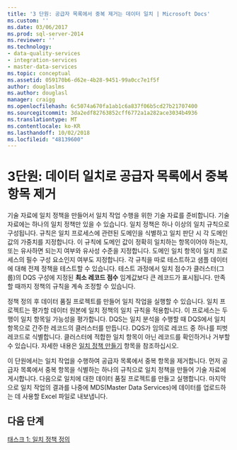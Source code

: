 ```yaml
---
title: '3 단원: 공급자 목록에서 중복 제거는 데이터 일치 | Microsoft Docs'
ms.custom: ''
ms.date: 03/06/2017
ms.prod: sql-server-2014
ms.reviewer: ''
ms.technology:
- data-quality-services
- integration-services
- master-data-services
ms.topic: conceptual
ms.assetid: 059170b6-d62e-4b28-9451-99a0cc7e1f5f
author: douglaslms
ms.author: douglasl
manager: craigg
ms.openlocfilehash: 6c5074a670fa1ab1c6a837f06b5cd27b21707400
ms.sourcegitcommit: 3da2edf82763852cff6772a1a282ace3034b4936
ms.translationtype: MT
ms.contentlocale: ko-KR
ms.lasthandoff: 10/02/2018
ms.locfileid: "48139600"
---
```

# <a name="lesson-3-matching-data-to-remove-duplicates-from-supplier-list"></a>3단원: 데이터 일치로 공급자 목록에서 중복 항목 제거
  기술 자료에 일치 정책을 만들어서 일치 작업 수행을 위한 기술 자료를 준비합니다. 기술 자료에는 하나의 일치 정책만 있을 수 있습니다. 일치 정책은 하나 이상의 일치 규칙으로 구성됩니다. 규칙은 일치 프로세스에 관련된 도메인을 식별하고 일치 판단 시 각 도메인 값의 가중치를 지정합니다. 이 규칙에 도메인 값이 정확히 일치하는 항목이어야 하는지, 또는 유사하면 되는지 여부와 유사성 수준을 지정합니다. 도메인 일치 항목이 일치 프로세스의 필수 구성 요소인지 여부도 지정합니다. 각 규칙을 따로 테스트하고 샘플 데이터에 대해 전제 정책을 테스트할 수 있습니다. 테스트 과정에서 일치 점수가 클러스터(그룹)의 DQS 구성에 지정된 **최소 레코드 점수** 임계값보다 큰 레코드가 표시됩니다. 만족할 때까지 정책의 규칙을 계속 조정할 수 있습니다.  
  
 정책 정의 후 데이터 품질 프로젝트를 만들어 일치 작업을 실행할 수 있습니다. 일치 프로젝트는 평가할 데이터 원본에 일치 정책의 일치 규칙을 적용합니다. 이 프로세스는 두 행이 일치 항목일 가능성을 평가합니다. DQS는 일치 분석을 수행할 때 DQS에서 일치 항목으로 간주한 레코드의 클러스터를 만듭니다. DQS가 임의로 레코드 중 하나를 피벗 레코드로 식별합니다. 클러스터에 적합한 일치 항목이 아닌 레코드를 확인하거나 거부할 수 있습니다. 자세한 내용은 [일치 정책 만들기](http://msdn.microsoft.com/library/hh270290.aspx) 항목을 참조하십시오.  
  
 이 단원에서는 일치 작업을 수행하여 공급자 목록에서 중복 항목을 제거합니다. 먼저 공급자 목록에서 중복 항목을 식별하는 하나의 규칙으로 일치 정책을 만들어 기술 자료에 게시합니다. 다음으로 일치에 대한 데이터 품질 프로젝트를 만들고 실행합니다. 마지막으로 일치 작업의 결과를 나중에 MDS(Master Data Services)에 데이터를 업로드하는 데 사용할 Excel 파일로 내보냅니다.  
  
## <a name="next-step"></a>다음 단계  
 [태스크 1: 일치 정책 정의](../../2014/tutorials/task-1-defining-a-matching-policy.md)  
  
  
